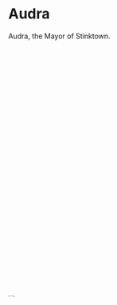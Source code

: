 # Audra


Audra, the Mayor of Stinktown.

<div>
  <marquee direction="up" height="500px">
     <img src="/assets/images/ezgif.com-speed.gif" alt="cool grl">
  </marquee>
</div>
